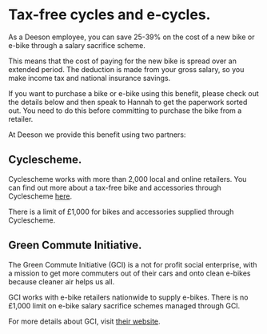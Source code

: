 # Tax-free cycles and e-cycles.

As a Deeson employee, you can save 25-39% on the cost of a new bike or e-bike through a salary sacrifice scheme.

This means that the cost of paying for the new bike is spread over an extended period. The deduction is made from your gross salary, so you make income tax and national insurance savings.

If you want to purchase a bike or e-bike using this benefit, please check out the details below and then speak to Hannah to get the paperwork sorted out. You need to do this before committing to purchase the bike from a retailer.

At Deeson we provide this benefit using two partners:

## Cyclescheme.

Cyclescheme works with more than 2,000 local and online retailers. You can find out more about a tax-free bike and accessories through Cyclescheme [here](https://www.cyclescheme.co.uk/). 

There is a limit of £1,000 for bikes and accessories supplied through Cyclescheme.

## Green Commute Initiative.

The Green Commute Initiative (GCI) is a not for profit social enterprise, with a mission to get more commuters out of their cars and onto clean e-bikes because cleaner air helps us all.

GCI works with e-bike retailers nationwide to supply e-bikes. There is no £1,000 limit on e-bike salary sacrifice schemes managed through GCI.

For more details about GCI, visit [their website](https://greencommuteinitiative.uk/employees/).

